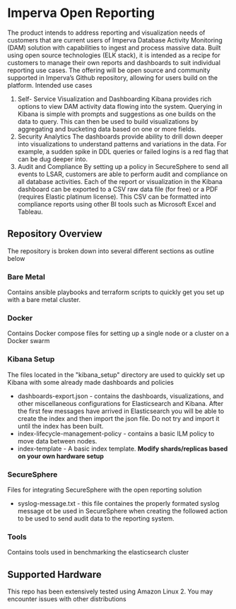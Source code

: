 # Imperva Open Reporting
The product intends to address reporting and visualization needs of customers that are current users of Imperva Database Activity Monitoring (DAM) solution with capabilities to ingest and process massive data. Built using open source technologies (ELK stack), it is intended as a recipe for customers to manage their own reports and dashboards to suit individual reporting use cases. The offering will be open source and community supported in Imperva’s Github repository, allowing for users build on the platform.
Intended use cases
1. Self- Service Visualization and Dashboarding
Kibana provides rich options to view DAM activity data flowing into the system. Querying in Kibana is simple with prompts and suggestions as one builds on the data to query. This can then be used to build visualizations by aggregating and bucketing data based on one or more fields.
2. Security Analytics
The dashboards provide ability to drill down deeper into visualizations to understand patterns and variations in the data. For example, a sudden spike in DDL queries or failed logins is a red flag that can be dug deeper into.
3. Audit and Compliance
By setting up a policy in SecureSphere to send all events to LSAR, customers are able to perform audit and compliance on all database activities. Each of the report or visualization in the Kibana dashboard can be exported to a CSV raw data file (for free) or a PDF (requires Elastic  platinum license). This CSV can be formatted into compliance reports using other BI tools such as Microsoft Excel and Tableau.

## Repository Overview
The repository is broken down into several different sections as outline below

### Bare Metal
Contains ansible playbooks and terraform scripts to quickly get you set up with a bare metal cluster.

### Docker
Contains Docker compose files for setting up a single node or a cluster on a Docker swarm

### Kibana Setup
The files located in the "kibana_setup" directory are used to quickly set up Kibana with some already made dashboards and policies

  * dashboards-export.json - contains the dashboards, visualizations, and other miscellaneous configurations for Elasticsearch and Kibana.  After the first few messages have arrived in Elasticsearch you will be able to create the index and then import the json file.  Do not try and import it until the index has been built.
  * index-lifecycle-management-policy - contains a basic ILM policy to move data between nodes.
  * index-template - A basic index template. **Modify shards/replicas based on your own hardware setup**

### SecureSphere
Files for integrating SecureSphere with the open reporting solution

  * syslog-message.txt - this file containes the properly formated syslog message ot be used in SecureSphere when creating the followed action to be used to send audit data to the reporting system.

### Tools
Contains tools used in benchmarking the elasticsearch cluster


## Supported Hardware
This repo has been extensively tested using Amazon Linux 2. You may encounter issues with other distributions
